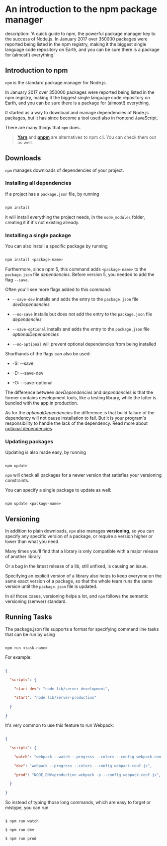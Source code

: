 





# An introduction to the npm package manager

description: 'A quick guide to npm, the powerful package manager key to the success of Node.js. In January 2017 over 350000 packages were reported being listed in the npm registry, making it the biggest single language code repository on Earth, and you can be sure there is a package for (almost!) everything.'





## Introduction to npm



`npm` is the standard package manager for Node.js.



In January 2017 over 350000 packages were reported being listed in the npm registry, making it the biggest single language code repository on Earth, and you can be sure there is a package for (almost!) everything.



It started as a way to download and manage dependencies of Node.js packages, but it has since become a tool used also in frontend JavaScript.



There are many things that `npm` does.



> [**Yarn**](https://yarnpkg.com/en/) and [**pnpm**](https://pnpm.js.org/) are alternatives to npm cli. You can check them out as well.



## Downloads



`npm` manages downloads of dependencies of your project.



### Installing all dependencies



If a project has a `package.json` file, by running



```bash

npm install

```



it will install everything the project needs, in the `node_modules` folder, creating it if it's not existing already.



### Installing a single package



You can also install a specific package by running



```bash

npm install <package-name>

```



Furthermore, since npm 5, this command adds `<package-name>` to the `package.json` file _dependencies_. Before version 5, you needed to add the flag `--save`.



Often you'll see more flags added to this command:



* `--save-dev` installs and adds the entry to the `package.json` file _devDependencies_

* `--no-save` installs but does not add the entry to the `package.json` file _dependencies_

* `--save-optional` installs and adds the entry to the `package.json` file _optionalDependencies_

* `--no-optional` will prevent optional dependencies from being installed



Shorthands of the flags can also be used:

* -S: --save

* -D: --save-dev

* -O: --save-optional



The difference between _devDependencies_ and _dependencies_ is that the former contains development tools, like a testing library, while the latter is bundled with the app in production.



As for the _optionalDependencies_ the difference is that build failure of the dependency will not cause installation to fail. But it is your program's responsibility to handle the lack of the dependency. Read more about [optional dependencies](https://docs.npmjs.com/cli/v7/configuring-npm/package-json#optionaldependencies).



### Updating packages



Updating is also made easy, by running



```console

npm update

```



`npm` will check all packages for a newer version that satisfies your versioning constraints.



You can specify a single package to update as well:



```console

npm update <package-name>

```



## Versioning



In addition to plain downloads, `npm` also manages **versioning**, so you can specify any specific version of a package, or require a version higher or lower than what you need.



Many times you'll find that a library is only compatible with a major release of another library.



Or a bug in the latest release of a lib, still unfixed, is causing an issue.



Specifying an explicit version of a library also helps to keep everyone on the same exact version of a package, so that the whole team runs the same version until the `package.json` file is updated.



In all those cases, versioning helps a lot, and `npm` follows the semantic versioning (semver) standard.



## Running Tasks



The package.json file supports a format for specifying command line tasks that can be run by using



```console

npm run <task-name>

```



For example:



```json

{

  "scripts": {

    "start-dev": "node lib/server-development",

    "start": "node lib/server-production"

  }

}

```



It's very common to use this feature to run Webpack:



```json

{

  "scripts": {

    "watch": "webpack --watch --progress --colors --config webpack.conf.js",

    "dev": "webpack --progress --colors --config webpack.conf.js",

    "prod": "NODE_ENV=production webpack -p --config webpack.conf.js",

  }

}

```



So instead of typing those long commands, which are easy to forget or mistype, you can run



```console

$ npm run watch

$ npm run dev

$ npm run prod

```

